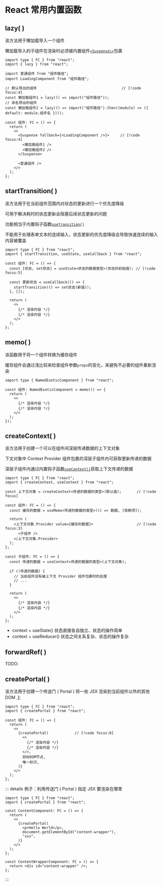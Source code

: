 # React 常用内置函数

## lazy( )

该方法用于懒加载导入一个组件

懒加载导入的子组件在渲染时必须被内置组件[`<Suspense\>`](./builtin-components.md#suspense)包裹

```tsx{0}
import type { FC } from "react";
import { lazy } from "react";

import 普通组件 from "组件路径";
import LoadingComponent from "组件路径";

// 默认导出的组件                                       // [!code focus:4]
const 懒加载组件1 = lazy(() => import("组件路径"));
// 命名导出的组件
const 懒加载组件2 = lazy(() => import("组件路径").then((module) => ({ default: module.组件名 })));

const 组件: FC = () => {
  return (
    <>
      <Suspense fallback={<LoadingComponent />}>     // [!code focus:4]
        <懒加载组件1 />
        <懒加载组件2 />
      </Suspense>

      <普通组件 />
    </>
  );
};
```

## startTransition( )

该方法用于在当前组件范围内对状态的更新进行一个优先度降级

可用于解决耗时的状态更新会阻塞后续状态更新的问题

功能相当于内置钩子函数[`useTransition()`](./hooks.md#useTransition)

不能用于处理表单文本的连续输入，状态更新的优先度降级会导致快速连续的输入内容被覆盖

```tsx
import type { FC } from "react";
import { startTransition, useState, useCallback } from "react";

const 组件: FC = () => {
  const [状态, set状态] = useState<状态的数据类型>(状态的初始值); // [!code focus:5]

  const 更新状态 = useCallback(() => {
    startTransition(() => set状态(新值));
  }, []);

  return (
    <>
      {/* 渲染内容 */}
      {/* 渲染内容 */}
    </>
  );
};
```

## memo( )

该函数用于将一个组件转换为缓存组件

缓存组件会通过浅比较来检查组件参数`props`的变化，来避免不必要的组件重新渲染

```tsx{0}
import type { NamedExoticComponent } from "react";

const 组件: NamedExoticComponent = memo(() => {
  return (
    <>
      {/* 渲染内容 */}
      {/* 渲染内容 */}
    </>
  );
});
```

## createContext( )

该方法用于创建一个可以在组件间深层传递数据的上下文对象

下文对象中 Context Provider 组件包裹的深层子组件内可获取更新传递的数据

深层子组件内通过内置钩子函数[`useContext()`](./hooks.md#useContext)获取上下文传递的数据

```tsx{0}
import type { FC } from "react";
import { createContext, useContext } from "react";

const 上下文对象 = createContext<传递的数据的类型>(默认值);       // [!code focus]

const 组件: FC = () => {
  const 缓存的数据 = useMemo<传递的数据的类型>(() => 数据, [依赖项]);

  return (
    <上下文对象.Provider value={缓存的数据}>                    // [!code focus:3]
      <子组件 />
    </上下文对象.Provider>
  );
};

const 子组件: FC = () => {
  const 传递的数据 = useContext<传递的数据的类型>(上下文对象);

  if (!传递的数据) {
    // 当前组件没有被上下文 Provider 组件包裹时的处理
    // ...
  }

  return (
    <>
      {/* 渲染内容 */}
      {/* 渲染内容 */}
    </>
  );
};
```

- context + useState() 状态直接各自独立、状态的操作简单
- context + useReducer() 状态之间关系复杂、状态的操作复杂

## forwardRef( )

TODO:

## createPortal( )

该方法用于创建一个传送门 ( Portal ) 将一些 JSX 渲染到当前组件以外的其他 DOM 上

```tsx{0}
import type { FC } from "react";
import { createPortal } from "react";

const 组件: FC = () => {
  return (
    <>
      {createPortal(            // [!code focus:8]
        <>
          {/* 渲染内容 */}
          {/* 渲染内容 */}
        </>,
        目标DOM节点,
        唯一标识,
      )}
    </>
  );
};
```

::: details 例子：利用传送门 ( Portal ) 指定 JSX 要渲染在哪里

```tsx
import type { FC } from "react";
import { createPortal } from "react";

const ContentComponent: FC = () => {
  return (
    <>
      {createPortal(
        <p>Hello World</p>,
        document.getElementById("content-wrapper"),
        "xxx",
      )}
    </>
  );
};

const ContentWrapperComponent: FC = () => {
  return <div id="content-wrapper" />;
};
```

:::
